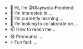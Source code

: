 - 👋 Hi, I’m @Olayiwola-Frontend
- 👀 I’m interested in ...
- 🌱 I’m currently learning ...
- 💞️ I’m looking to collaborate on ...
- 📫 How to reach me ...
- 😄 Pronouns: ...
- ⚡ Fun fact: ...

<!---
Olayiwola-Frontend/Olayiwola-Frontend is a ✨ special ✨ repository because its `README.md` (this file) appears on your GitHub profile.
You can click the Preview link to take a look at your changes.
--->
